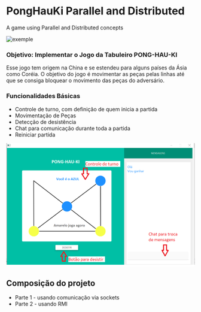 # PongHauKi Parallel and Distributed
A game using Parallel and Distributed concepts

![exemple](https://j.gifs.com/RoAGNw.gif)

### Objetivo: Implementar o Jogo da Tabuleiro PONG-HAU-KI

Esse jogo tem origem na China e se estendeu para alguns países da Ásia como Coréia. O objetivo
do jogo é movimentar as peças pelas linhas até que se consiga bloquear o movimento das peças do
adversário.

### Funcionalidades Básicas

- Controle de turno, com definição de quem inicia a partida
- Movimentação de Peças
- Detecção de desistência
- Chat para comunicação durante toda a partida
- Reiniciar partida

![Screenshot](exemple.png)

## Composição do projeto
- Parte 1 - usando comunicação via sockets
- Parte 2 - usando RMI